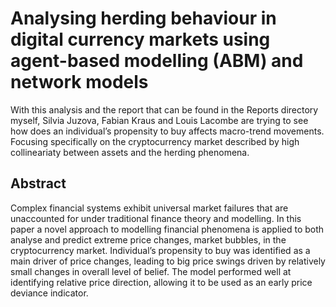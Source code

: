 # Analysing herding behaviour in digital currency markets using agent-based modelling (ABM) and network models

With this analysis and the report that can be found in the Reports directory myself, Silvia Juzova, Fabian Kraus and Louis Lacombe are trying to see how does an individual’s 
propensity to buy affects macro-trend movements. Focusing specifically on the cryptocurrency market described by high collineariaty between assets and the herding phenomena.

## Abstract

Complex financial systems exhibit universal market failures that are unaccounted for
under traditional finance theory and modelling. In this paper a novel approach to modelling
financial phenomena is applied to both analyse and predict extreme price changes, market bubbles,
in the cryptocurrency market. Individual’s propensity to buy was identified as a main driver of
price changes, leading to big price swings driven by relatively small changes in overall level of
belief. The model performed well at identifying relative price direction, allowing it to be used as
an early price deviance indicator.
